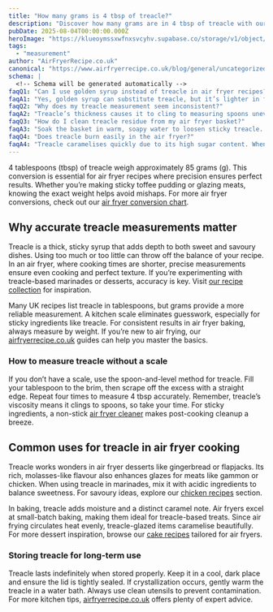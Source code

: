 ```yaml
---
title: "How many grams is 4 tbsp of treacle?"
description: "Discover how many grams are in 4 tbsp of treacle with our simple guide—perfect for air fryer recipes and precise baking every time!"
pubDate: 2025-08-04T00:00:00.000Z
heroImage: "https://klueoymssxwfnxsvcyhv.supabase.co/storage/v1/object/public/Shmucket/how-many-grams-is-4-tbsp-of-treacle.webp"
tags:
  - "measurement"
author: "AirFryerRecipe.co.uk"
canonical: "https://www.airfryerrecipe.co.uk/blog/general/uncategorized/how-many-grams-is-4-tbsp-of-treacle"
schema: |
  <!-- Schema will be generated automatically -->
faqQ1: "Can I use golden syrup instead of treacle in air fryer recipes?"
faqA1: "Yes, golden syrup can substitute treacle, but it’s lighter in flavour. Use the same weight (85g for 4 tbsp), but expect a milder taste. Golden syrup works well in air fryer desserts where a subtler sweetness is preferred."
faqQ2: "Why does my treacle measurement seem inconsistent?"
faqA2: "Treacle’s thickness causes it to cling to measuring spoons unevenly. For accuracy, lightly grease the spoon first or use a kitchen scale. Air fryer recipes often need precision, so weighing treacle eliminates guesswork."
faqQ3: "How do I clean treacle residue from my air fryer basket?"
faqA3: "Soak the basket in warm, soapy water to loosen sticky treacle. For tough spots, use a soft brush or our recommended <a href=https://www.airfryerrecipe.co.uk/air-fryer-cleaner>air fryer cleaner</a>. Avoid abrasive pads that could damage non-stick coatings."
faqQ4: "Does treacle burn easily in the air fryer?"
faqA4: "Treacle caramelises quickly due to its high sugar content. When glazing, apply it in the last few minutes of cooking. For baked goods, monitor closely and reduce temperature if needed to prevent burning."
---
```

<p>4 tablespoons (tbsp) of treacle weigh approximately 85 grams (g). This conversion is essential for air fryer recipes where precision ensures perfect results. Whether you’re making sticky toffee pudding or glazing meats, knowing the exact weight helps avoid mishaps. For more air fryer conversions, check out our <a href=https://www.airfryerrecipe.co.uk/air-fryer-conversion-chart>air fryer conversion chart</a>.</p>  

<h2>Why accurate treacle measurements matter</h2>  
<p>Treacle is a thick, sticky syrup that adds depth to both sweet and savoury dishes. Using too much or too little can throw off the balance of your recipe. In an air fryer, where cooking times are shorter, precise measurements ensure even cooking and perfect texture. If you’re experimenting with treacle-based marinades or desserts, accuracy is key. Visit <a href=https://www.airfryerrecipe.co.uk/recipes>our recipe collection</a> for inspiration.</p>  

<p>Many UK recipes list treacle in tablespoons, but grams provide a more reliable measurement. A kitchen scale eliminates guesswork, especially for sticky ingredients like treacle. For consistent results in air fryer baking, always measure by weight. If you’re new to air frying, our <a href=https://www.airfryerrecipe.co.uk>airfryerrecipe.co.uk</a> guides can help you master the basics.</p>  

<h3>How to measure treacle without a scale</h3>  
<p>If you don’t have a scale, use the spoon-and-level method for treacle. Fill your tablespoon to the brim, then scrape off the excess with a straight edge. Repeat four times to measure 4 tbsp accurately. Remember, treacle’s viscosity means it clings to spoons, so take your time. For sticky ingredients, a non-stick <a href=https://www.airfryerrecipe.co.uk/air-fryer-cleaner>air fryer cleaner</a> makes post-cooking cleanup a breeze.</p>  

<h2>Common uses for treacle in air fryer cooking</h2>  
<p>Treacle works wonders in air fryer desserts like gingerbread or flapjacks. Its rich, molasses-like flavour also enhances glazes for meats like gammon or chicken. When using treacle in marinades, mix it with acidic ingredients to balance sweetness. For savoury ideas, explore our <a href=https://www.airfryerrecipe.co.uk/recipe-category/chicken>chicken recipes</a> section.</p>  

<p>In baking, treacle adds moisture and a distinct caramel note. Air fryers excel at small-batch baking, making them ideal for treacle-based treats. Since air frying circulates heat evenly, treacle-glazed items caramelise beautifully. For more dessert inspiration, browse our <a href=https://www.airfryerrecipe.co.uk/recipe-category/cakes>cake recipes</a> tailored for air fryers.</p>  

<h3>Storing treacle for long-term use</h3>  
<p>Treacle lasts indefinitely when stored properly. Keep it in a cool, dark place and ensure the lid is tightly sealed. If crystallization occurs, gently warm the treacle in a water bath. Always use clean utensils to prevent contamination. For more kitchen tips, <a href=https://www.airfryerrecipe.co.uk>airfryerrecipe.co.uk</a> offers plenty of expert advice.</p>
